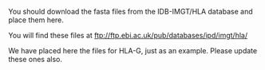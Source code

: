 
You should download the fasta files from the IDB-IMGT/HLA database and place them here.

You will find these files at ftp://ftp.ebi.ac.uk/pub/databases/ipd/imgt/hla/

We have placed here the files for HLA-G, just as an example. Please update these ones also.

